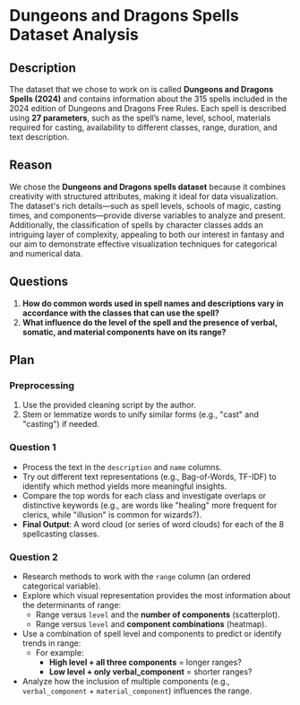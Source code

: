 # Dungeons and Dragons Spells Dataset Analysis

## Description
The dataset that we chose to work on is called **Dungeons and Dragons Spells (2024)** and contains information about the 315 spells included in the 2024 edition of Dungeons and Dragons Free Rules. Each spell is described using **27 parameters**, such as the spell’s name, level, school, materials required for casting, availability to different classes, range, duration, and text description.

## Reason
We chose the **Dungeons and Dragons spells dataset** because it combines creativity with structured attributes, making it ideal for data visualization. The dataset's rich details—such as spell levels, schools of magic, casting times, and components—provide diverse variables to analyze and present. Additionally, the classification of spells by character classes adds an intriguing layer of complexity, appealing to both our interest in fantasy and our aim to demonstrate effective visualization techniques for categorical and numerical data.

## Questions
1. **How do common words used in spell names and descriptions vary in accordance with the classes that can use the spell?**
2. **What influence do the level of the spell and the presence of verbal, somatic, and material components have on its range?**

## Plan

### Preprocessing
1. Use the provided cleaning script by the author.
2. Stem or lemmatize words to unify similar forms (e.g., "cast" and "casting") if needed.

### Question 1
- Process the text in the `description` and `name` columns.
- Try out different text representations (e.g., Bag-of-Words, TF-IDF) to identify which method yields more meaningful insights.
- Compare the top words for each class and investigate overlaps or distinctive keywords (e.g., are words like "healing" more frequent for clerics, while "illusion" is common for wizards?).
- **Final Output**: A word cloud (or series of word clouds) for each of the 8 spellcasting classes.

### Question 2
- Research methods to work with the `range` column (an ordered categorical variable).
- Explore which visual representation provides the most information about the determinants of range:
  - Range versus `level` and the **number of components** (scatterplot).
  - Range versus `level` and **component combinations** (heatmap).
- Use a combination of spell level and components to predict or identify trends in range:
  - For example:
    - **High level + all three components** = longer ranges?
    - **Low level + only verbal_component** = shorter ranges?
- Analyze how the inclusion of multiple components (e.g., `verbal_component` + `material_component`) influences the range.
